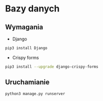 # Bazy danych

## Wymagania

- Django

```bash
pip3 install Django
```

- Crispy forms

```bash
pip3 install --upgrade django-crispy-forms
```

## Uruchamianie

```bash
python3 manage.py runserver
```